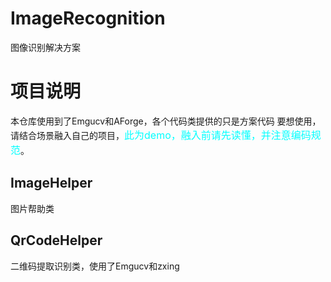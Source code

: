 # ImageRecognition
图像识别解决方案
# 项目说明
本仓库使用到了Emgucv和AForge，各个代码类提供的只是方案代码
要想使用，请结合场景融入自己的项目，<font color=#00ffff size=3>此为demo，融入前请先读懂，并注意编码规范</font>。
## ImageHelper   
图片帮助类

## QrCodeHelper
二维码提取识别类，使用了Emgucv和zxing
